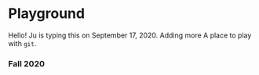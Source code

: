 # Playground
Hello! Ju is typing this on September 17, 2020. Adding more
A place to play with `git`.

### Fall 2020

